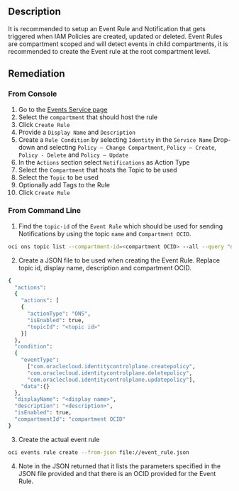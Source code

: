 ## Description

It is recommended to setup an Event Rule and Notification that gets triggered when IAM Policies are created, updated or deleted. Event Rules are compartment scoped and will detect events in child compartments, it is recommended to create the Event rule at the root compartment level.

## Remediation

### From Console

1. Go to the [Events Service page](https://console.us-ashburn1.oraclecloud.com/events/rules)
2. Select the `compartment` that should host the rule
3. Click `Create Rule`
4. Provide a `Display Name` and `Description`
5. Create a `Rule Condition` by selecting `Identity` in the `Service Name` Drop-down and selecting `Policy – Change Compartment`, `Policy – Create`, `Policy - Delete` and `Policy – Update`
6. In the `Actions` section select `Notifications` as Action Type
7. Select the `Compartment` that hosts the Topic to be used
8. Select the `Topic` to be used
9. Optionally add Tags to the Rule
10. Click `Create Rule`

### From Command Line

1. Find the `topic-id` of the `Event Rule` which should be used for sending Notifications by using the topic `name` and `Compartment OCID`.

```bash
oci ons topic list --compartment-id=<compartment OCID> --all --query "data [?name=='<topic_name>']".{"name:name,topic_id:\"topic-id\""} --output table
```

2. Create a JSON file to be used when creating the Event Rule. Replace topic id, display name, description and compartment OCID.

```bash
{
  "actions":
  {
    "actions": [
    {
      "actionType": "ONS",
      "isEnabled": true,
      "topicId": "<topic id>"
    }]
  },
  "condition":
  {
    "eventType":
      ["com.oraclecloud.identitycontrolplane.createpolicy",
      "com.oraclecloud.identitycontrolplane.deletepolicy",
      "com.oraclecloud.identitycontrolplane.updatepolicy"],
    "data":{}
  },
  "displayName": "<display name>",
  "description": "<description>",
  "isEnabled": true,
  "compartmentId": "compartment OCID"
}
```

3. Create the actual event rule

```bash
oci events rule create --from-json file://event_rule.json
```

4. Note in the JSON returned that it lists the parameters specified in the JSON file provided and that there is an OCID provided for the Event Rule.